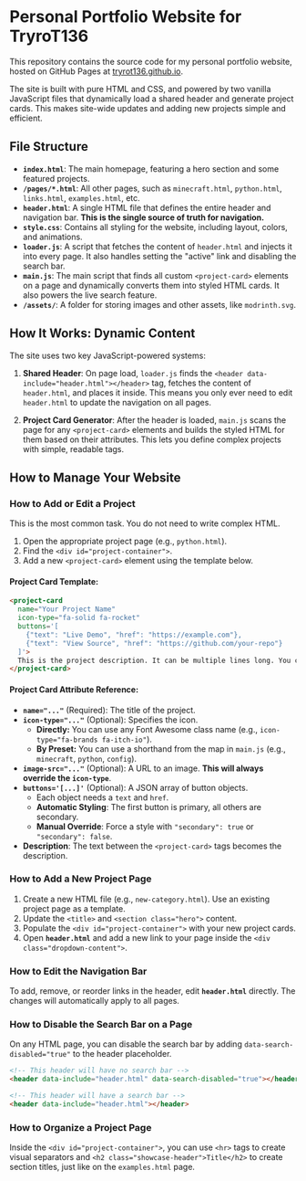 # Personal Portfolio Website for TryroT136

This repository contains the source code for my personal portfolio website, hosted on GitHub Pages at [tryrot136.github.io](https://tryrot136.github.io).

The site is built with pure HTML and CSS, and powered by two vanilla JavaScript files that dynamically load a shared header and generate project cards. This makes site-wide updates and adding new projects simple and efficient.

## File Structure

-   **`index.html`**: The main homepage, featuring a hero section and some featured projects.
-   **`/pages/*.html`**: All other pages, such as `minecraft.html`, `python.html`, `links.html`, `examples.html`, etc.
-   **`header.html`**: A single HTML file that defines the entire header and navigation bar. **This is the single source of truth for navigation.**
-   **`style.css`**: Contains all styling for the website, including layout, colors, and animations.
-   **`loader.js`**: A script that fetches the content of `header.html` and injects it into every page. It also handles setting the "active" link and disabling the search bar.
-   **`main.js`**: The main script that finds all custom `<project-card>` elements on a page and dynamically converts them into styled HTML cards. It also powers the live search feature.
-   **`/assets/`**: A folder for storing images and other assets, like `modrinth.svg`.

## How It Works: Dynamic Content

The site uses two key JavaScript-powered systems:

1.  **Shared Header**: On page load, `loader.js` finds the `<header data-include="header.html"></header>` tag, fetches the content of `header.html`, and places it inside. This means you only ever need to edit `header.html` to update the navigation on all pages.

2.  **Project Card Generator**: After the header is loaded, `main.js` scans the page for any `<project-card>` elements and builds the styled HTML for them based on their attributes. This lets you define complex projects with simple, readable tags.

## How to Manage Your Website

### How to Add or Edit a Project

This is the most common task. You do not need to write complex HTML.

1.  Open the appropriate project page (e.g., `python.html`).
2.  Find the `<div id="project-container">`.
3.  Add a new `<project-card>` element using the template below.

#### Project Card Template:
```html
<project-card
  name="Your Project Name"
  icon-type="fa-solid fa-rocket"
  buttons='[
    {"text": "Live Demo", "href": "https://example.com"},
    {"text": "View Source", "href": "https://github.com/your-repo"}
  ]'>
  This is the project description. It can be multiple lines long. You can use <code>code</code> tags here for inline code.
</project-card>
```

#### Project Card Attribute Reference:
-   **`name="..."`** (Required): The title of the project.
-   **`icon-type="..."`** (Optional): Specifies the icon.
    -   **Directly:** You can use any Font Awesome class name (e.g., `icon-type="fa-brands fa-itch-io"`).
    -   **By Preset:** You can use a shorthand from the map in `main.js` (e.g., `minecraft`, `python`, `config`).
-   **`image-src="..."`** (Optional): A URL to an image. **This will always override the `icon-type`**.
-   **`buttons='[...]'`** (Optional): A JSON array of button objects.
    -   Each object needs a `text` and `href`.
    -   **Automatic Styling**: The first button is primary, all others are secondary.
    -   **Manual Override**: Force a style with `"secondary": true` or `"secondary": false`.
-   **Description**: The text between the `<project-card>` tags becomes the description.

### How to Add a New Project Page

1.  Create a new HTML file (e.g., `new-category.html`). Use an existing project page as a template.
2.  Update the `<title>` and `<section class="hero">` content.
3.  Populate the `<div id="project-container">` with your new project cards.
4.  Open **`header.html`** and add a new link to your page inside the `<div class="dropdown-content">`.

### How to Edit the Navigation Bar

To add, remove, or reorder links in the header, edit **`header.html`** directly. The changes will automatically apply to all pages.

### How to Disable the Search Bar on a Page

On any HTML page, you can disable the search bar by adding `data-search-disabled="true"` to the header placeholder.

```html
<!-- This header will have no search bar -->
<header data-include="header.html" data-search-disabled="true"></header>

<!-- This header will have a search bar -->
<header data-include="header.html"></header>
```

### How to Organize a Project Page

Inside the `<div id="project-container">`, you can use `<hr>` tags to create visual separators and `<h2 class="showcase-header">Title</h2>` to create section titles, just like on the `examples.html` page.
